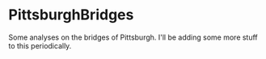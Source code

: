 # PittsburghBridges
Some analyses on the bridges of Pittsburgh. I'll be adding some more stuff to this periodically.
